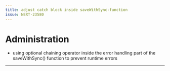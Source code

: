 ```yaml
---
title: adjust catch block inside saveWithSync-function
issue: NEXT-23580
---
```

# Administration
* using optional chaining operator inside the error handling part of the saveWithSync() function to prevent runtime errors 
___

